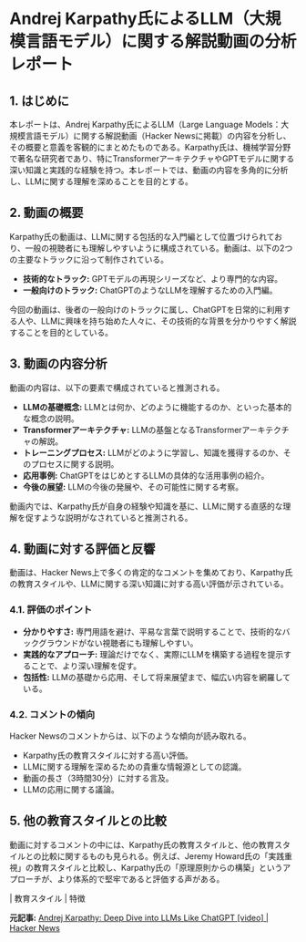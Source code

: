 # Andrej Karpathy氏によるLLM（大規模言語モデル）に関する解説動画の分析レポート

## 1. はじめに

本レポートは、Andrej Karpathy氏によるLLM（Large Language Models：大規模言語モデル）に関する解説動画（Hacker Newsに掲載）の内容を分析し、その概要と意義を客観的にまとめたものである。Karpathy氏は、機械学習分野で著名な研究者であり、特にTransformerアーキテクチャやGPTモデルに関する深い知識と実践的な経験を持つ。本レポートでは、動画の内容を多角的に分析し、LLMに関する理解を深めることを目的とする。

## 2. 動画の概要

Karpathy氏の動画は、LLMに関する包括的な入門編として位置づけられており、一般の視聴者にも理解しやすいように構成されている。動画は、以下の2つの主要なトラックに沿って制作されている。

* **技術的なトラック:** GPTモデルの再現シリーズなど、より専門的な内容。
* **一般向けのトラック:** ChatGPTのようなLLMを理解するための入門編。

今回の動画は、後者の一般向けのトラックに属し、ChatGPTを日常的に利用する人や、LLMに興味を持ち始めた人々に、その技術的な背景を分かりやすく解説することを目的としている。

## 3. 動画の内容分析

動画の内容は、以下の要素で構成されていると推測される。

* **LLMの基礎概念:** LLMとは何か、どのように機能するのか、といった基本的な概念の説明。
* **Transformerアーキテクチャ:** LLMの基盤となるTransformerアーキテクチャの解説。
* **トレーニングプロセス:** LLMがどのように学習し、知識を獲得するのか、そのプロセスに関する説明。
* **応用事例:** ChatGPTをはじめとするLLMの具体的な活用事例の紹介。
* **今後の展望:** LLMの今後の発展や、その可能性に関する考察。

動画内では、Karpathy氏が自身の経験や知識を基に、LLMに関する直感的な理解を促すような説明がなされていると推測される。

## 4. 動画に対する評価と反響

動画は、Hacker News上で多くの肯定的なコメントを集めており、Karpathy氏の教育スタイルや、LLMに関する深い知識に対する高い評価が示されている。

### 4.1. 評価のポイント

* **分かりやすさ:** 専門用語を避け、平易な言葉で説明することで、技術的なバックグラウンドがない視聴者にも理解しやすい。
* **実践的なアプローチ:** 理論だけでなく、実際にLLMを構築する過程を提示することで、より深い理解を促す。
* **包括性:** LLMの基礎から応用、そして将来展望まで、幅広い内容を網羅している。

### 4.2. コメントの傾向

Hacker Newsのコメントからは、以下のような傾向が読み取れる。

* Karpathy氏の教育スタイルに対する高い評価。
* LLMに関する理解を深めるための貴重な情報源としての認識。
* 動画の長さ（3時間30分）に対する言及。
* LLMの応用に関する議論。

## 5. 他の教育スタイルとの比較

動画に対するコメントの中には、Karpathy氏の教育スタイルと、他の教育スタイルとの比較に関するものも見られる。例えば、Jeremy Howard氏の「実践重視」の教育スタイルと比較し、Karpathy氏の「原理原則からの構築」というアプローチが、より体系的で堅牢であると評価する声がある。

| 教育スタイル | 特徴 

**元記事:** [Andrej Karpathy: Deep Dive into LLMs Like ChatGPT [video] | Hacker News](https://news.ycombinator.com/item?id=42952960)